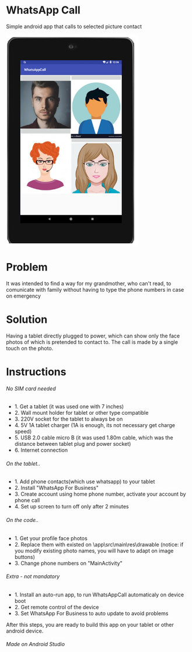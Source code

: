 # WhatsApp Call
Simple android app that calls to selected picture contact

![Main Example](/images/example.png)


<h1>Problem</h1>
It was intended to find a way for my grandmother, who can't read, to comunicate with family without having to type the phone numbers in case on emergency


<h1>Solution</h1>
Having a tablet directly plugged to power, which can show only the face photos of which is pretended to contact to. The call is made by a single touch on the photo.


<h1>Instructions</h1><h6>No SIM card needed</h6>
<ul>
  <li>1. Get a tablet (it was used one with 7 inches)</li>
  <li>2. Wall mount holder for tablet or other type compatible</li>
  <li>3. 220V socket for the tablet to always be on</li>
  <li>4. 5V 1A tablet charger (1A is enough, its not necessary get charge speed)</li>
  <li>5. USB 2.0 cable micro B (it was used 1.80m cable, which was the distance between tablet plug and power socket)</li>
  <li>6. Internet connection</li>
</ul>
  
<h6>On the tablet..</h6>
<ul>
  <li>1. Add phone contacts(which use whatsapp) to your tablet</li>
  <li>2. Install "WhatsApp For Business"</li>
  <li>3. Create account using home phone number, activate your account by phone call</li>
  <li>4. Set up screen to turn off only after 2 minutes</li>
</ul>
  
<h6>On the code..</h6>
<ul>
  <li>1. Get your profile face photos</li>
  <li>2. Replace them with existed on \app\src\main\res\drawable
  (notice: if you modify existing photo names, you will have to adapt on image buttons)</li>
  <li>3. Change phone numbers on "MainActivity"</li>
</ul>
  
  
<h6>Extra - not mandatory</h6>
<ul>
  <li>1. Install an auto-run app, to run WhatsAppCall automaticaly on device boot</li> 
  <li>2. Get remote control of the device</li> 
  <li>3. Set WhatsApp For Business to auto update to avoid problems</li> 
</ul>
  


After this steps, you are ready to build this app on your tablet or other android device.


###### Made on Android Studio





